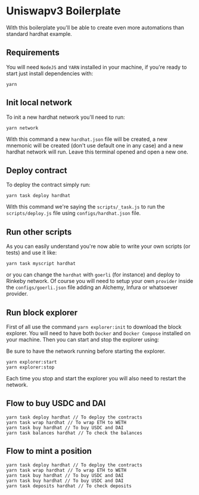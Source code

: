# Uniswapv3 Boilerplate

With this boilerplate you'll be able to create even more automations than standard hardhat example.

## Requirements

You will need `NodeJS` and `YARN` installed in your machine, if you're ready to start just install dependencies with:

```
yarn
```

## Init local network

To init a new hardhat network you'll need to run:
```
yarn network
```

With this command a new `hardhat.json` file will be created, a new mnemonic will be created (don't use default one in any case) and a new hardhat network will run. Leave this terminal opened and open a new one.

## Deploy contract

To deploy the contract simply run:

```
yarn task deploy hardhat
```

With this command we're saying the `scripts/_task.js` to run the `scripts/deploy.js` file using `configs/hardhat.json` file.

## Run other scripts

As you can easily understand you're now able to write your own scripts (or tests) and use it like:

```
yarn task myscript hardhat
```

or you can change the `hardhat` with `goerli` (for instance) and deploy to Rinkeby network. Of course you will need to setup your own `provider` inside the `configs/goerli.json` file adding an Alchemy, Infura or whatsoever provider.

## Run block explorer

First of all use the command `yarn explorer:init` to download the block explorer. You will need to have both `Docker` and `Docker Compose` installed on your machine.
Then you can start and stop the explorer using:

Be sure to have the network running before starting the explorer.

```
yarn explorer:start
yarn explorer:stop
```

Each time you stop and start the explorer you will also need to restart the network.

## Flow to buy USDC and DAI

```
yarn task deploy hardhat // To deploy the contracts
yarn task wrap hardhat // To wrap ETH to WETH
yarn task buy hardhat // To buy USDC and DAI
yarn task balances hardhat // To check the balances
```

## Flow to mint a position

```
yarn task deploy hardhat // To deploy the contracts
yarn task wrap hardhat // To wrap ETH to WETH
yarn task buy hardhat // To buy USDC and DAI
yarn task buy hardhat // To buy USDC and DAI
yarn task deposits hardhat // To check deposits
```